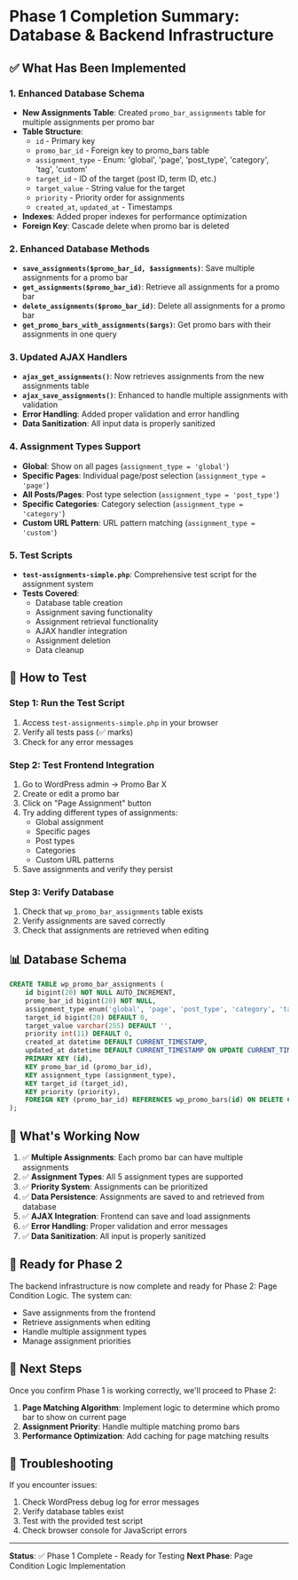 # Phase 1 Completion Summary: Database & Backend Infrastructure

## ✅ What Has Been Implemented

### 1. Enhanced Database Schema
- **New Assignments Table**: Created `promo_bar_assignments` table for multiple assignments per promo bar
- **Table Structure**:
  - `id` - Primary key
  - `promo_bar_id` - Foreign key to promo_bars table
  - `assignment_type` - Enum: 'global', 'page', 'post_type', 'category', 'tag', 'custom'
  - `target_id` - ID of the target (post ID, term ID, etc.)
  - `target_value` - String value for the target
  - `priority` - Priority order for assignments
  - `created_at`, `updated_at` - Timestamps
- **Indexes**: Added proper indexes for performance optimization
- **Foreign Key**: Cascade delete when promo bar is deleted

### 2. Enhanced Database Methods
- **`save_assignments($promo_bar_id, $assignments)`**: Save multiple assignments for a promo bar
- **`get_assignments($promo_bar_id)`**: Retrieve all assignments for a promo bar
- **`delete_assignments($promo_bar_id)`**: Delete all assignments for a promo bar
- **`get_promo_bars_with_assignments($args)`**: Get promo bars with their assignments in one query

### 3. Updated AJAX Handlers
- **`ajax_get_assignments()`**: Now retrieves assignments from the new assignments table
- **`ajax_save_assignments()`**: Enhanced to handle multiple assignments with validation
- **Error Handling**: Added proper validation and error handling
- **Data Sanitization**: All input data is properly sanitized

### 4. Assignment Types Support
- **Global**: Show on all pages (`assignment_type = 'global'`)
- **Specific Pages**: Individual page/post selection (`assignment_type = 'page'`)
- **All Posts/Pages**: Post type selection (`assignment_type = 'post_type'`)
- **Specific Categories**: Category selection (`assignment_type = 'category'`)
- **Custom URL Pattern**: URL pattern matching (`assignment_type = 'custom'`)

### 5. Test Scripts
- **`test-assignments-simple.php`**: Comprehensive test script for the assignment system
- **Tests Covered**:
  - Database table creation
  - Assignment saving functionality
  - Assignment retrieval functionality
  - AJAX handler integration
  - Assignment deletion
  - Data cleanup

## 🔧 How to Test

### Step 1: Run the Test Script
1. Access `test-assignments-simple.php` in your browser
2. Verify all tests pass (✅ marks)
3. Check for any error messages

### Step 2: Test Frontend Integration
1. Go to WordPress admin → Promo Bar X
2. Create or edit a promo bar
3. Click on "Page Assignment" button
4. Try adding different types of assignments:
   - Global assignment
   - Specific pages
   - Post types
   - Categories
   - Custom URL patterns
5. Save assignments and verify they persist

### Step 3: Verify Database
1. Check that `wp_promo_bar_assignments` table exists
2. Verify assignments are saved correctly
3. Check that assignments are retrieved when editing

## 📊 Database Schema

```sql
CREATE TABLE wp_promo_bar_assignments (
    id bigint(20) NOT NULL AUTO_INCREMENT,
    promo_bar_id bigint(20) NOT NULL,
    assignment_type enum('global', 'page', 'post_type', 'category', 'tag', 'custom') NOT NULL,
    target_id bigint(20) DEFAULT 0,
    target_value varchar(255) DEFAULT '',
    priority int(11) DEFAULT 0,
    created_at datetime DEFAULT CURRENT_TIMESTAMP,
    updated_at datetime DEFAULT CURRENT_TIMESTAMP ON UPDATE CURRENT_TIMESTAMP,
    PRIMARY KEY (id),
    KEY promo_bar_id (promo_bar_id),
    KEY assignment_type (assignment_type),
    KEY target_id (target_id),
    KEY priority (priority),
    FOREIGN KEY (promo_bar_id) REFERENCES wp_promo_bars(id) ON DELETE CASCADE
);
```

## 🎯 What's Working Now

1. ✅ **Multiple Assignments**: Each promo bar can have multiple assignments
2. ✅ **Assignment Types**: All 5 assignment types are supported
3. ✅ **Priority System**: Assignments can be prioritized
4. ✅ **Data Persistence**: Assignments are saved to and retrieved from database
5. ✅ **AJAX Integration**: Frontend can save and load assignments
6. ✅ **Error Handling**: Proper validation and error messages
7. ✅ **Data Sanitization**: All input is properly sanitized

## 🚀 Ready for Phase 2

The backend infrastructure is now complete and ready for Phase 2: Page Condition Logic. The system can:
- Save assignments from the frontend
- Retrieve assignments when editing
- Handle multiple assignment types
- Manage assignment priorities

## 📝 Next Steps

Once you confirm Phase 1 is working correctly, we'll proceed to Phase 2:
1. **Page Matching Algorithm**: Implement logic to determine which promo bar to show on current page
2. **Assignment Priority**: Handle multiple matching promo bars
3. **Performance Optimization**: Add caching for page matching results

## 🐛 Troubleshooting

If you encounter issues:
1. Check WordPress debug log for error messages
2. Verify database tables exist
3. Test with the provided test script
4. Check browser console for JavaScript errors

---

**Status**: ✅ Phase 1 Complete - Ready for Testing
**Next Phase**: Page Condition Logic Implementation
